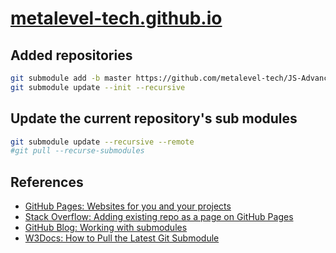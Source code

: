 # [metalevel-tech.github.io](https://metalevel-tech.github.io/)

## Added repositories
```bash
git submodule add -b master https://github.com/metalevel-tech/JS-Advanced-React-ProgressBG-Homework
git submodule update --init --recursive
```

## Update the current repository's sub modules
```bash
git submodule update --recursive --remote
#git pull --recurse-submodules
```

## References

* [GitHub Pages: Websites for you and your projects](https://pages.github.com/)
* [Stack Overflow: Adding existing repo as a page on GitHub Pages](https://stackoverflow.com/a/52437739/6543935)
* [GitHub Blog: Working with submodules](https://github.blog/2016-02-01-working-with-submodules/)
* [W3Docs: How to Pull the Latest Git Submodule](https://www.w3docs.com/snippets/git/how-to-pull-the-latest-git-submodule.html)


